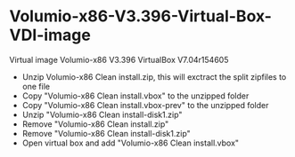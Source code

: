 # Volumio-x86-V3.396-Virtual-Box-VDI-image
Virtual image Volumio-x86 V3.396 VirtualBox V7.04r154605


* Unzip Volumio-x86 Clean install.zip, this will exctract the split zipfiles to one file
* Copy "Volumio-x86 Clean install.vbox" to the unzipped folder
* Copy "Volumio-x86 Clean install.vbox-prev" to the unzipped folder
* Unzip "Volumio-x86 Clean install-disk1.zip"
* Remove "Volumio-x86 Clean install.zip"
* Remove "Volumio-x86 Clean install-disk1.zip"
* Open virtual box and add "Volumio-x86 Clean install.vbox"

